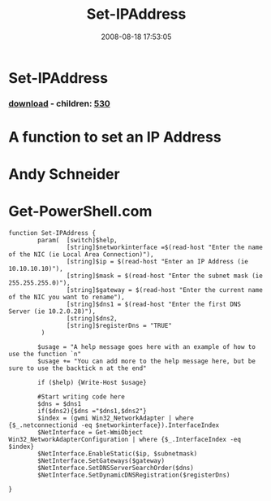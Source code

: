 ﻿---
pid:            529
poster:         Andy Schneider
title:          Set-IPAddress
date:           2008-08-18 17:53:05
format:         posh
parent:         0
parent:         0
children:       530
---

# Set-IPAddress

### [download](529.ps1) - children: [530](530.md)

# A function to set an IP Address
# Andy Schneider
# Get-PowerShell.com

```posh
function Set-IPAddress {
		param(	[switch]$help,
				[string]$networkinterface =$(read-host "Enter the name of the NIC (ie Local Area Connection)"),
				[string]$ip = $(read-host "Enter an IP Address (ie 10.10.10.10)"),
				[string]$mask = $(read-host "Enter the subnet mask (ie 255.255.255.0)"),
				[string]$gateway = $(read-host "Enter the current name of the NIC you want to rename"),
				[string]$dns1 = $(read-host "Enter the first DNS Server (ie 10.2.0.28)"),
				[string]$dns2,
				[string]$registerDns = "TRUE"
		 )
		
		$usage = "A help message goes here with an example of how to use the function `n"
		$usage += "You can add more to the help message here, but be sure to use the backtick n at the end"
		
		if ($help) {Write-Host $usage}
		
		#Start writing code here
		$dns = $dns1
		if($dns2){$dns ="$dns1,$dns2"}
		$index = (gwmi Win32_NetworkAdapter | where {$_.netconnectionid -eq $networkinterface}).InterfaceIndex
		$NetInterface = Get-WmiObject Win32_NetworkAdapterConfiguration | where {$_.InterfaceIndex -eq $index}
		$NetInterface.EnableStatic($ip, $subnetmask)
		$NetInterface.SetGateways($gateway)
		$NetInterface.SetDNSServerSearchOrder($dns)
		$NetInterface.SetDynamicDNSRegistration($registerDns)
		
}
```
